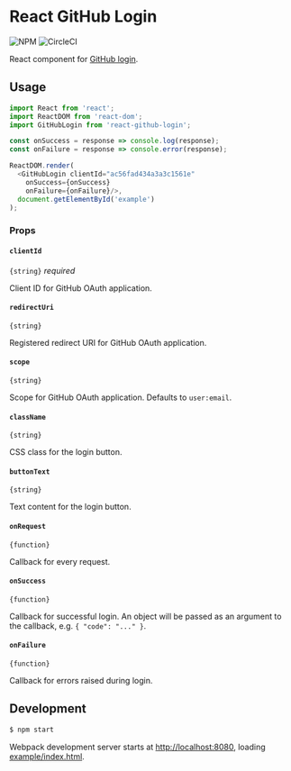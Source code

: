 # React GitHub Login

![NPM](https://img.shields.io/npm/v/react-github-login.svg?style=flat)
![CircleCI](https://circleci.com/gh/checkr/react-github-login.svg?style=shield&circle-token=493b950057f69e68ac8698a9ee189b2132a296e4)

React component for [GitHub login](https://developer.github.com/v3/oauth/).

## Usage

```js
import React from 'react';
import ReactDOM from 'react-dom';
import GitHubLogin from 'react-github-login';

const onSuccess = response => console.log(response);
const onFailure = response => console.error(response);

ReactDOM.render(
  <GitHubLogin clientId="ac56fad434a3a3c1561e"
    onSuccess={onSuccess}
    onFailure={onFailure}/>,
  document.getElementById('example')
);
```

### Props

#### `clientId`

`{string}` _required_

Client ID for GitHub OAuth application.

#### `redirectUri`

`{string}`

Registered redirect URI for GitHub OAuth application.

#### `scope`

`{string}`

Scope for GitHub OAuth application. Defaults to `user:email`.

#### `className`

`{string}`

CSS class for the login button.

#### `buttonText`

`{string}`

Text content for the login button.

#### `onRequest`

`{function}`

Callback for every request.

#### `onSuccess`

`{function}`

Callback for successful login. An object will be passed as an argument to the callback, e.g. `{ "code": "..." }`.

#### `onFailure`

`{function}`

Callback for errors raised during login.


## Development

```sh
$ npm start
```

Webpack development server starts at [http://localhost:8080](http://localhost:8080), loading [example/index.html](github.com/checkr/react-facebook-login/tree/master/example/index.html).

